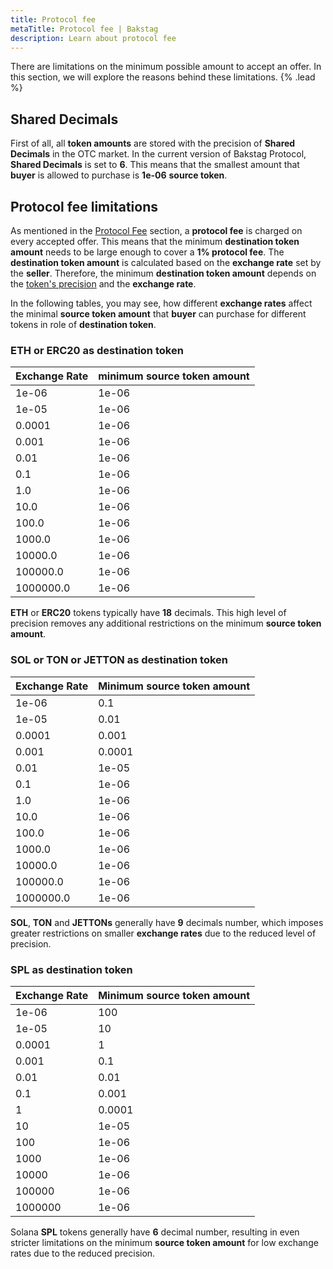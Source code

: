 ```yaml
---
title: Protocol fee
metaTitle: Protocol fee | Bakstag
description: Learn about protocol fee
---
```


There are limitations on the minimum possible amount to accept an offer. In this section, we will explore the reasons behind these limitations. {% .lead %}

## Shared Decimals
First of all, all **token amounts** are stored with the precision of **Shared Decimals** in the OTC market. In the current version of Bakstag Protocol, **Shared Decimals** is set to **6**. This means that the smallest amount that **buyer** is allowed to purchase is **1e-06** **source token**.

## Protocol fee limitations
As mentioned in the [Protocol Fee](/fee) section, a **protocol fee** is charged on every accepted offer. This means that the minimum **destination token amount** needs to be large enough to cover a **1% protocol fee**. The **destination token amount** is calculated based on the **exchange rate** set by the **seller**. Therefore, the minimum **destination token amount** depends on the [token's precision](/token-precision) and the **exchange rate**. 

In the following tables, you may see, how different **exchange rates** affect the minimal **source token amount** that **buyer** can purchase for different tokens in role of **destination token**.


### ETH or ERC20 as **destination token**
|**Exchange Rate** | minimum **source token amount** |
|---|---|
| 1e-06 | 1e-06 |
| 1e-05 | 1e-06 |
| 0.0001 | 1e-06 |
| 0.001 | 1e-06 |
| 0.01 | 1e-06 |
| 0.1 | 1e-06 |
| 1.0 | 1e-06 |
| 10.0 | 1e-06 |
| 100.0 | 1e-06 |
| 1000.0 | 1e-06 |
| 10000.0 | 1e-06 |
| 100000.0 | 1e-06 |
| 1000000.0 | 1e-06 |

**ETH** or **ERC20** tokens typically have **18** decimals. This high level of precision removes any additional restrictions on the minimum **source token amount**.

### SOL or TON or JETTON as **destination token**
|**Exchange Rate** | Minimum **source token amount** |
|---|---|
| 1e-06  | 0.1 |
| 1e-05  | 0.01 |
| 0.0001  | 0.001 |
| 0.001  | 0.0001 |
| 0.01  | 1e-05 |
| 0.1  | 1e-06 |
| 1.0  | 1e-06 |
| 10.0  | 1e-06 |
| 100.0  | 1e-06 |
| 1000.0  | 1e-06 |
| 10000.0  | 1e-06 |
| 100000.0  | 1e-06 |
| 1000000.0  | 1e-06 |

**SOL**, **TON** and **JETTONs** generally have **9** decimals number, which imposes greater restrictions on smaller **exchange rates** due to the reduced level of precision.

### SPL as **destination token**
|**Exchange Rate** | Minimum **source token amount** |
|---|---|
| 1e-06  | 100 |
| 1e-05  | 10 |
| 0.0001  | 1 |
| 0.001  | 0.1 |
| 0.01  | 0.01 |
| 0.1  | 0.001 |
| 1  | 0.0001 |
| 10  | 1e-05 |
| 100  | 1e-06 |
| 1000  | 1e-06 |
| 10000  | 1e-06 |
| 100000  | 1e-06 |
| 1000000  | 1e-06 |

Solana **SPL** tokens generally have **6** decimal number, resulting in even stricter limitations on the minimum **source token amount** for low exchange rates due to the reduced precision.





